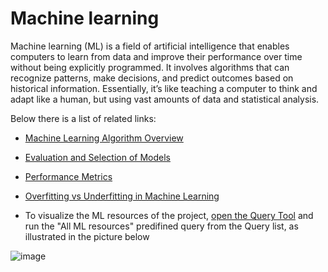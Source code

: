 # Machine learning

Machine learning (ML) is a field of artificial intelligence that enables computers to learn from data and improve their performance over time without being explicitly programmed. It involves algorithms that can recognize patterns, make decisions, and predict outcomes based on historical information. Essentially, it’s like teaching a computer to think and adapt like a human, but using vast amounts of data and statistical analysis.

Below there is a list of related links:

- [Machine Learning Algorithm Overview](https://medium.com/ml-research-lab/machine-learning-algorithm-overview-5816a2e6303)
- [Evaluation and Selection of Models](https://neptune.ai/blog/ml-model-evaluation-and-selection)
- [Performance Metrics](https://neptune.ai/blog/performance-metrics-in-machine-learning-complete-guide)
- [Overfitting vs Underfitting in Machine Learning](https://neptune.ai/blog/overfitting-vs-underfitting-in-machine-learning)

- To visualize the ML resources of the project, [open the Query Tool](https://fairicube-kb.dev.epsilon-italia.it/query-tool-almade) and run the "All ML resources" predifined query from the Query list, as illustrated in the picture below
  
 ![image](https://github.com/FAIRiCUBE/collaboration-platform/assets/13329248/779ced4c-9b32-4db7-b5d7-98c6cadbe2fc)


